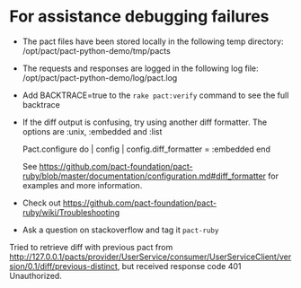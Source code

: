 # For assistance debugging failures

* The pact files have been stored locally in the following temp directory:
    /opt/pact/pact-python-demo/tmp/pacts

* The requests and responses are logged in the following log file:
    /opt/pact/pact-python-demo/log/pact.log

* Add BACKTRACE=true to the `rake pact:verify` command to see the full backtrace

* If the diff output is confusing, try using another diff formatter.
  The options are :unix, :embedded and :list

    Pact.configure do | config |
      config.diff_formatter = :embedded
    end

  See https://github.com/pact-foundation/pact-ruby/blob/master/documentation/configuration.md#diff_formatter for examples and more information.

* Check out https://github.com/pact-foundation/pact-ruby/wiki/Troubleshooting

* Ask a question on stackoverflow and tag it `pact-ruby`


Tried to retrieve diff with previous pact from http://127.0.0.1/pacts/provider/UserService/consumer/UserServiceClient/version/0.1/diff/previous-distinct, but received response code 401 Unauthorized.